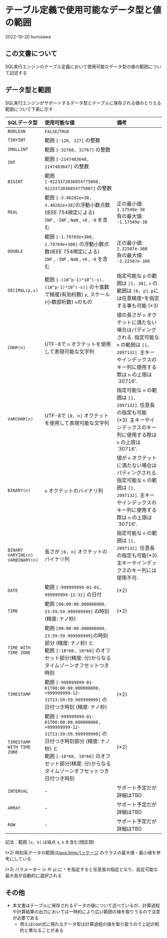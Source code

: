 # テーブル定義で使用可能なデータ型と値の範囲

2022-10-20 kurosawa

## この文書について

SQL実行エンジンのテーブル定義において使用可能なデータ型の値の範囲について記述する

## データ型と範囲

SQL実行エンジンがサポートするデータ型とテーブルに保存される値のとりえる範囲について下表に示す

| SQLデータ型 | 使用可能な値 | 備考 |
|:--|:--|:--|
| `BOOLEAN` | `FALSE`/`TRUE` | | 
 `TINYINT` | 範囲 `[-128, 127]` の整数 | |
| `SMALLINT` | 範囲 `[-32768, 32767]` の整数 | |
| `INT` | 範囲 `[-2147483648, 2147483647]` の整数  | |
| `BIGINT` | 範囲 `[-9223372036854775808, 9223372036854775807]` の整数  | |
| `REAL` | 範囲 `[-3.40282e+38, 3.40282e+38]`の浮動小数点数(IEEE 754規定による) <br> `INF` , `-INF` , `NaN` , `+0` , `-0` を含む | 正の最小値: `1.17549e-38` <br> 負の最大値: `-1.17549e-38` |
| `DOUBLE` | 範囲 `[-1.79769e+308, 1.79769e+308]` の浮動小数点数(IEEE 754規定による) <br> `INF` , `-INF` , `NaN` , `+0` , `-0` を含む<br>  | 正の最小値: `2.22507e-308` <br> 負の最大値: `-2.22507e-308` |
| `DECIMAL(p,s)` | 範囲 `[-(10^p-1)*10^(-s), (10^p-1)*10^(-s)]` の十進数で精度(有効桁数) `p`, スケール(小数部桁数) `s`のもの | 指定可能な `p` の範囲は `[1, 38]`, `s` の範囲は `[0, p]`. `p`には任意精度`*`を指定する事も可能 (*3) |
| `CHAR(n)` | UTF-8で `n` オクテットを使用して表現可能な文字列 | 値の長さが `n` オクテットに満たない場合はパディングされる. 指定可能な `n` の範囲は `[1, 2097132]`. 主キーやインデックスのキー列に使用する際は `n` の上限は `30716'. |
| `VARCHAR(n)` | UTF-8で `[0, n]` オクテットを使用して表現可能な文字列 |  指定可能な `n` の範囲は `[1, 2097132]`. 任意長の指定も可能 (*3). 主キーやインデックスのキー列に使用する際は `n` の上限は `30716'. |
| `BINARY(n)` | `n` オクテットのバイナリ列  | 値が `n` オクテットに満たない場合はパディングされる. 指定可能な `n` の範囲は `[1, 2097132]`. 主キーやインデックスのキー列に使用する際は `n` の上限は `30716'. |
| `BINARY VARYING(n)` <br> `VARBINARY(n)` | 長さが `[0, n]` オクテットのバイナリ列 | 指定可能な `n` の範囲は `[1, 2097132]`. 任意長の指定も可能(*3). 主キーやインデックスのキー列には使用不可. |
| `DATE` | 範囲 `[-999999999-01-01, 999999999-12-31]` の日付 | (*2) | 
| `TIME` | 範囲 `[00:00:00.000000000, 23:59:59.999999999]` の時刻 (精度: ナノ秒) | (*2) | 
| `TIME WITH TIME ZONE` | 範囲 `[00:00:00.000000000, 23:59:59.999999999]`の時刻部分 (精度: ナノ秒) と <br> 範囲 `[-18*60, 18*60]` のオフセット部分(精度: 分)からなるタイムゾーンオフセットつき時刻 | | 
| `TIMESTAMP` | 範囲 `[-999999999-01-01T00:00:00.000000000, +999999999-12-31T23:59:59.999999999]` の日付つき時刻 (精度: ナノ秒) | (*2) | 
| `TIMESTAMP WITH TIME ZONE` | 範囲 `[-999999999-01-01T00:00:00.000000000, +999999999-12-31T23:59:59.999999999]` の日付つき時刻部分 (精度: ナノ秒) と <br> 範囲 `[-18*60, 18*60]` のオフセット部分(精度: 分)からなるタイムゾーンオフセットつき日付つき時刻 | (*2) | 
| `INTERVAL` |-| サポート予定だが詳細はTBD |
| `ARRAY` |-|サポート予定だが詳細はTBD |
| `ROW` |-| サポート予定だが詳細はTBD |

記法：範囲 `[a, b]` は端点 `a`, `b` を含む(閉区間)

(*2) 時刻系データの範囲は[java.timeパッケージ](https://docs.oracle.com/en/java/javase/11/docs/api/java.base/java/time/package-summary.html) のクラスの最大値・最小値を参考にしている. 

(*3) パラメーター (`n` や `p`) に `*` を指定すると任意長の指定となり、設定可能な最大長が自動的に選択される

## その他

- 本文書はテーブルに保存されるデータの値について述べているが、計算過程や計算結果の出力においては一時的により広い範囲の値を取りうるので注意が必要である
  - 例えばcast式に現れるデータ型は計算過程の値を取り扱うので上記の制約と異なることがある


